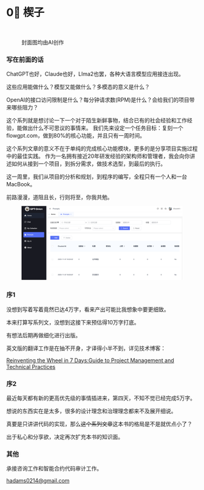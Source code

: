 # 0⃣ 楔子

<figure><img src=".gitbook/assets/DALL·E Wheel Illustration.png" alt=""><figcaption><p>封面图均由AI创作</p></figcaption></figure>

### 写在前面的话

ChatGPT也好，Claude也好，Llma2也罢，各种大语言模型应用接连出现。

这些应用能做什么？模型又能做什么？多模态的意义是什么？

OpenAI的接口访问限制是什么？每分钟请求数(RPM)是什么？会给我们的项目带来哪些阻力？

这个系列就是想讨论一下一个对于陌生新鲜事物，结合已有的社会经验和工作经验，能做出什么不可思议的事情来。 我们先来设定一个任务目标：复刻一个flowgpt.com，做到80%的核心功能，并且只有一周时间。

这个系列文章的意义不在于单纯的完成核心功能模块，更多的是分享项目实施过程中的最佳实践。 作为一名拥有接近20年研发经验的架构师和管理者，我会向你讲述如何从接到一个项目，到拆分需求，做技术选型，到最后的执行。

这一周里，我们从项目的分析和规划，到程序的编写，全程只有一个人和一台MacBook。

前路漫漫，道阻且长，行则将至，你我共勉。

<figure><img src=".gitbook/assets/screen-shot.png" alt=""><figcaption></figcaption></figure>

### 序1

没想到写着写着竟然已达4万字，看来产出可能比我想象中要更细致。

本来打算写系列文，没想到这接下来预估得10万字打底。

有想法后期再做细化进行出版。

英文版的翻译工作是在抽不开身，才译得小半不到，详见技术博客：

[Reinventing the Wheel in 7 Days:Guide to Project Management and Technical Practices](https://dev.to/walkman42/7-days-467)



### 序2

最近每天都有新的更高优先级的事情插进来，第四天，不知不觉已经完成5万字。

想说的东西实在是太多，很多的设计理念和治理理念都来不及展开细说。

真要是只讲讲代码的实现，那么~~这个系列文章~~这本书的格局是不是就优点小了？

出于私心和分享欲，决定再次扩充本书的知识面。



### 其他

承接咨询工作和智能合约代码审计工作。

hadams0214@gmail.com
